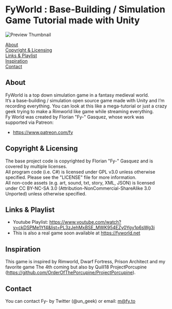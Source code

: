 # FyWorld : Base-Building / Simulation Game Tutorial made with Unity
![Preview Thumbnail](https://raw.githubusercontent.com/Fy-/FyWorld/master/preview.png)

[About](#about)  
[Copyright & Licensing](#copyright--licensing)  
[Links & Playlist](#links--playlist)  
[Inspiration](#inspiration)  
[Contact](#contact)

## About
FyWorld is a top down simulation game in a fantasy medieval world.  
It’s a base-building / simulation open source game made with Unity and I’m recording everything. You can look at this like a mega-tutorial or just a crazy geek trying to make a Rimworld like game while streaming everything.  
Fy World was created by Florian "Fy-" Gasquez, whose work was supported via Patreon:
 * https://www.patreon.com/fy
 
## Copyright & Licensing
The base project code is copyrighted by Florian "Fy-" Gasquez and is covered by multiple licenses.  
All program code (i.e. C#) is licensed under GPL v3.0 unless otherwise specified.  Please see the "LICENSE" file for more information.  
All non-code assets (e.g. art, sound, txt, story, XML, JSON) is licensed under CC BY-NC-SA 3.0 (Attribution-NonCommercial-ShareAlike 3.0 Unported) unless otherwise specified.

## Links & Playlist
 * Youtube Playlist: https://www.youtube.com/watch?v=ckDSPMe1Yf4&list=PL3zJehMxBSE_MWK954EZy0Ygy1p6sWg3i
 * This is also a real game soon available at https://fyworld.net 

## Inspiration
This game is inspired by Rimworld, Dwarf Fortress, Prison Architect and my favorite game The 4th coming but also by Quill18 ProjectPorcupine (https://github.com/OrderOfThePorcupine/ProjectPorcupine).

## Contact
You can contact Fy- by Twitter (@un_geek) or email: m@fy.to
